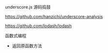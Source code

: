 underscore.js 源码捣鼓

https://github.com/hanzichi/underscore-analysis

https://github.com/lodash/lodash


函数式编程

+ 返回原函数方法
